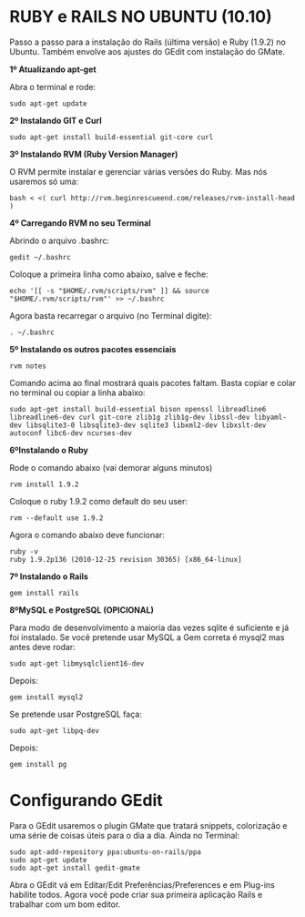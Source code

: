 RUBY e RAILS NO UBUNTU (10.10)
===

Passo a passo para a instalação do Rails (última versão) e Ruby (1.9.2) no Ubuntu. Também envolve aos ajustes do GEdit com instalação do GMate.

**1º Atualizando apt-get**

Abra o terminal e rode:

    sudo apt-get update

**2º Instalando GIT e Curl**
    
    sudo apt-get install build-essential git-core curl
    
**3º Instalando RVM (Ruby Version Manager)**

O RVM permite instalar e gerenciar várias versões do Ruby. Mas nós usaremos só uma:

    bash < <( curl http://rvm.beginrescueend.com/releases/rvm-install-head )

**4º Carregando RVM no seu Terminal**

Abrindo o arquivo .bashrc:

    gedit ~/.bashrc

Coloque a primeira linha como abaixo, salve e feche:

    echo '[[ -s "$HOME/.rvm/scripts/rvm" ]] && source "$HOME/.rvm/scripts/rvm"' >> ~/.bashrc
    
Agora basta recarregar o arquivo (no Terminal digite):

    . ~/.bashrc

**5º Instalando os outros pacotes essenciais**

    rvm notes
    
Comando acima ao final mostrará quais pacotes faltam. Basta copiar e colar no terminal ou copiar a linha abaixo:

    sudo apt-get install build-essential bison openssl libreadline6 libreadline6-dev curl git-core zlib1g zlib1g-dev libssl-dev libyaml-dev libsqlite3-0 libsqlite3-dev sqlite3 libxml2-dev libxslt-dev autoconf libc6-dev ncurses-dev
    
**6ºInstalando o Ruby**

Rode o comando abaixo (vai demorar alguns minutos)

    rvm install 1.9.2
    
Coloque o ruby 1.9.2 como default do seu user:

    rvm --default use 1.9.2
    
Agora o comando abaixo deve funcionar:

    ruby -v
    ruby 1.9.2p136 (2010-12-25 revision 30365) [x86_64-linux]
    
**7º Instalando o Rails**

    gem install rails
    
    
**8ºMySQL e PostgreSQL (OPICIONAL)**

Para modo de desenvolvimento a maioria das vezes sqlite é suficiente e já foi instalado. Se você pretende usar MySQL a Gem correta é mysql2 mas antes deve rodar:

    sudo apt-get libmysqlclient16-dev 

Depois:

    gem install mysql2
    
Se pretende usar PostgreSQL faça:

    sudo apt-get libpq-dev 

Depois:

    gem install pg
    
    
Configurando GEdit
===

Para o GEdit usaremos o plugin GMate que tratará snippets, colorização e uma série de coisas úteis para o dia a dia. Ainda no Terminal:

    sudo apt-add-repository ppa:ubuntu-on-rails/ppa
    sudo apt-get update
    sudo apt-get install gedit-gmate
    
Abra o GEdit vá em Editar/Edit Preferências/Preferences e em Plug-ins habilite todos. Agora você pode criar sua primeira aplicação Rails e trabalhar com um bom editor.